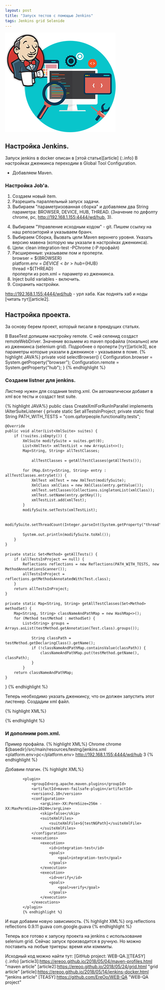 ```yaml
---
layout: post
title: "Запуск тестов с помощью Jenkins"
tags: Jenkins grid Selenide
---
```

![jenkins](\assets\images\jenkins-1.png)
## Настройка Jenkins.

Запуск jenkins в docker описан в [этой статье][article]
{:.info}
В настройках дженкинса переходим в Global Tool Configuration.
- Добавляем Maven.

### Настройка Jоb'a.
1. Создаем новый item.
2. Разрешить параллельный запуск задачи.
3. Выбираем  "параметризованная сборка" и добавляем два String параметра: BROWSER, DEVICE, HUB, THREAD. (Значение по дефолту chrome, pc, http://192.168.1.155:4444/wd/hub, 3).
<!--more-->
4. Выбираем "Управление исходным кодом" - git. Пишем ссылку на наш репозиторий и указываем бранч.
5. Выбираем Сборка, Вызвать цели Maven верхнего уровня. Указать версию мавена (которую мы указали в настройках дженкинса).
6. Цели: clean integration-test -PChrome (-Р профайл)
7. Расширенные: указываем пом и проперти.
<br>browser = ${BROWSER}
<br>platform.env = ${DEVICE}
<br>hub=${HUB}
<br>thread =${THREAD}
<br> проперти из pom.xml = параметр из дженкинса.
8. Inject build variables - включить.
9. Сохранить настройки.

http://192.168.1.155:4444/wd/hub - урл хаба. Как поднять хаб и ноды [читать тут][article2].

## Настройка проекта.
За основу берем проект, который писали в преидущих статьях.

В BaseTest допишем настройку remote. С ней селенид создаст remoteWebDriver. Значение возьмем из maven профайла (локально)
или из дженкинса (selenium grid). Подробнее о проперти [тут][article3], все параметры которые указали в дженкинсе - указываем в поме.
{% highlight JAVA%}
private void selectBrowser() {
    Configuration.browser = System.getProperty("browser");
    Configuration.remote = System.getProperty("hub");
}
{% endhighlight %}


### Создаем listner для jenkins.
Листнер нужен для создания testng.xml. Он автоматически добавит в xml все тесты и создаст test suite.

{% highlight JAVA%}
public class CreateXmlForRunInParallel implements IAlterSuiteListener {
    private static Set<Method> allTestsInProject;
    private static final String PATH_WITH_TESTS = "com.qaforpeople.functionality.tests";

    @Override
    public void alter(List<XmlSuite> suites) {
        if (!suites.isEmpty()) {
            XmlSuite modifySuite = suites.get(0);
            List<XmlTest> xmlTestList = new ArrayList<>();
            Map<String, String> allTestClasses;

                allTestClasses = getAllTestClasses(getAllTests());

            for (Map.Entry<String, String> entry : allTestClasses.entrySet()) {
                XmlTest xmlTest = new XmlTest(modifySuite);
                XmlClass xmlClass = new XmlClass(entry.getValue());
                xmlTest.setClasses(Collections.singletonList(xmlClass));
                xmlTest.setName(entry.getKey());
                xmlTestList.add(xmlTest);
            }
            modifySuite.setTests(xmlTestList);

            modifySuite.setThreadCount(Integer.parseInt(System.getProperty("thread")));

            System.out.println(modifySuite.toXml());
        }
    }

    private static Set<Method> getAllTests() {
        if (allTestsInProject == null) {
            Reflections reflections = new Reflections(PATH_WITH_TESTS, new MethodAnnotationsScanner());
            allTestsInProject = reflections.getMethodsAnnotatedWith(Test.class);
        }
        return allTestsInProject;
    }

    private static Map<String, String> getAllTestClasses(Set<Method> methodSet) {
        Map<String, String> classNameAndPathMap = new HashMap<>();
        for (Method testMethod : methodSet) {
            List<String> groups = Arrays.asList(testMethod.getAnnotation(Test.class).groups());

                String classPath = testMethod.getDeclaringClass().getName();
                if (!classNameAndPathMap.containsValue(classPath)) {
                    classNameAndPathMap.put(testMethod.getName(), classPath);
                }
            }
        return classNameAndPathMap;
    }
}
{% endhighlight %}

Теперь необходимо указать дженкинсу, что он должен запустить этот листенер.
Создадим xml файл.

{% highlight XML%}
<?xml version="1.0" encoding="UTF-8"?>
<!DOCTYPE suite SYSTEM "http://testng.org/testng-1.0.dtd">
<suite name="implemented" verbose="1" parallel="tests" thread-count="2">
    <listeners>
        <listener class-name="com.qaforpeople.listeners.CreateXmlForRunInParallel"/>
    </listeners>
</suite>
{% endhighlight %}

### И дополним pom.xml.
 Пример профайла.
{% highlight XML%}
<profiles>
     <profile>
         <id>Chrome</id>
         <properties>
             <browser>chrome</browser>
             <testNGPath>${basedir}/src/main/resources/testng/jenkins.xml</testNGPath>
             <platform.env>pc</platform.env>
             <hub>http://192.168.1.155:4444/wd/hub</hub>
             <thread>3</thread>
         </properties>
     </profile>
 </profiles>
{% endhighlight %}

Добавим плагин.
{% highlight XML%}
<!--Plugin for create XML-->
            <plugin>
                <groupId>org.apache.maven.plugins</groupId>
                <artifactId>maven-failsafe-plugin</artifactId>
                <version>2.10</version>
                <configuration>
                    <argLine>-XX:PermSize=256m -XX:MaxPermSize=1024m</argLine>
                    <skip>false</skip>
                    <suiteXmlFiles>
                        <suiteXmlFile>${testNGPath}</suiteXmlFile>
                    </suiteXmlFiles>
                </configuration>
                <executions>
                    <execution>
                        <id>integration-test</id>
                        <goals>
                            <goal>integration-test</goal>
                        </goals>
                    </execution>
                    <execution>
                        <id>verify</id>
                        <goals>
                            <goal>verify</goal>
                        </goals>
                    </execution>
                </executions>
            </plugin>
            {% endhighlight %}

И еще добавим новую зависимость.
            {% highlight XML%}
            <!--Need for create XML listener-->
                    <dependency>
                    <groupId>org.reflections</groupId>
                    <artifactId>reflections</artifactId>
                    <version>0.9.11</version>
                    <exclusions>
                        <exclusion>
                            <artifactId>guava</artifactId>
                            <groupId>com.google.guava</groupId>
                        </exclusion>
                    </exclusions>
                </dependency>
              {% endhighlight %}

Теперь все готово к запуску проекта на jenkins с использование selenium grid.
Сейчас запуск производится в ручную. Но можно поставить на любые тригеры: время или коммиты. 


Исходный код можно найти тут: [GitHub project: WEB-QA.][TEASY]
{:.info}
[article3]:https://ereoo.github.io/2018/05/04/maven-profiles.html "maven article"
[article2]:https://ereoo.github.io/2018/05/24/grid.html "grid article"
[article]:https://ereoo.github.io/2018/05/14/jenkins-docker.html "jenkins article"
[TEASY]:https://github.com/EreOo/WEB-QA "WEB-QA project"
